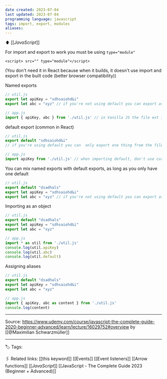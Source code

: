```yaml
---
date created: 2023-07-04
last updated: 2023-07-04
programming language: javascript
tags: import, export, modules
aliases: 
---
```

⬆ [[_JavaScript_]] 

For import and export to work you must be using `type="module"`
```
<script> src="" type="module"</script>
```
(You don't need it in React because when it builds, it doesn't use import and export in the built code (better browser compatibility))

Named exports
```js
// util.js
export let apiKey = "sdhsaiohd&i"
export let abc = "xyz" // if you're not using default you can export as many things as you want in the same file.

// app.js
import { apiKey, abc } from './util.js' // in Vanilla JS the file ext is added, in Rreact it's ommitted (due to build process adding it for us)
```

default export (common in React)
```js
// util.js
export default "sdhsaiohd&i"
// if you're using default you can  only export one thing from the file and you shouldn't use let/const/var. You just export a value wiith no name.

// app.js
import apiKey from './util.js' // when importing default, don't use curly braces, do assign a name.
```
You can mix named exports with default exports, as long as you only have one default
```js
// util.js
export default "dsadhals"
export let apiKey = "sdhsaiohd&i"
export let abc = "xyz" // if you're not using default you can export as many things as you want in the same file.
```

Importing as an object
```js
// util.js
export default "dsadhals"
export let apiKey = "sdhsaiohd&i"
export let abc = "xyz" 

// app.js
import * as util from './util.js'
console.log(util.apiKey)
console.log(util.abc)
console.log(util.default)
```

Assigning aliases
```js
// util.js
export default "dsadhals"
export let apiKey = "sdhsaiohd&i"
export let abc = "xyz" 

// app.js
import { apiKey, abc as content } from './util.js' 
console.log(content)
```

---

Source: https://www.udemy.com/course/javascript-the-complete-guide-2020-beginner-advanced/learn/lecture/16029752#overview by [[@Maximilian Schwarzmüller]]

---
🏷 Tags: 

🖇 Related links:
[[this keyword]]
[[Events]]
[[Event listeners]]
[[Arrow functions]]
[[_JavaScript_]]
[[JavaScript - The Complete Guide 2023 (Beginner + Advanced)]]


